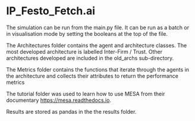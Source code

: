 # IP_Festo_Fetch.ai

The simulation can be run from the main.py file. It can be run as a batch or in visualisation mode by setting the booleans at the top of the file. 

The Architectures folder contains the agent and architecture classes. The most developed architecture is labelled Inter-Firm / Trust. Other architectures developed are included in the old_archs sub-directory.

The Metrics folder contains the functions that iterate through the agents in the architecture and collects their attributes to return the performance metrics

The tutorial folder was used to learn how to use MESA from their documentary https://mesa.readthedocs.io.

Results are stored as pandas in the the results folder. 
